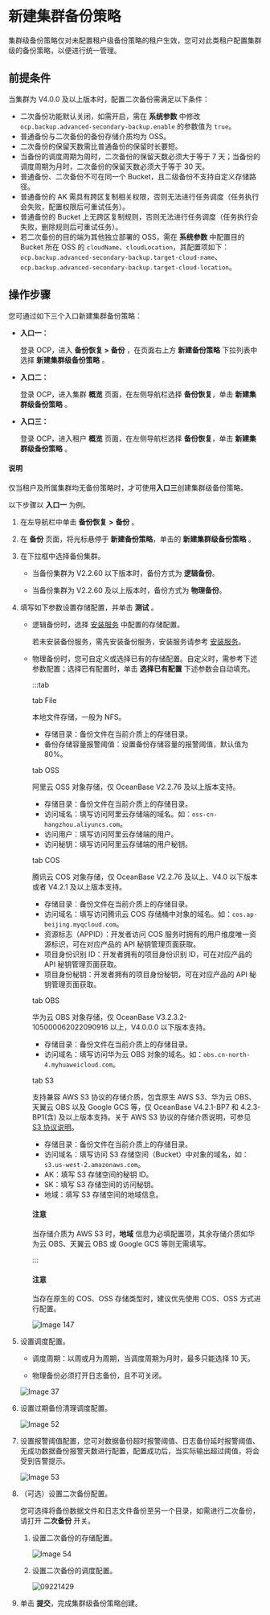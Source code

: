 # 新建集群备份策略

集群级备份策略仅对未配置租户级备份策略的租户生效，您可对此类租户配置集群级的备份策略，以便进行统一管理。

## 前提条件

当集群为 V4.0.0 及以上版本时，配置二次备份需满足以下条件：

* 二次备份功能默认关闭，如需开启，需在 **系统参数** 中修改 `ocp.backup.advanced-secondary-backup.enable` 的参数值为 `true`。
* 普通备份与二次备份的备份存储介质均为 OSS。
* 二次备份的保留天数需比普通备份的保留时长要短。
* 当备份的调度周期为周时，二次备份的保留天数必须大于等于 7 天；当备份的调度周期为月时，二次备份的保留天数必须大于等于 30 天。
* 普通备份、二次备份不可在同一个 Bucket，且二级备份不支持自定义存储路径。
* 普通备份的 AK 需具有跨区复制相关权限，否则无法进行任务调度（任务执行会失败，配置权限后可重试任务）。
* 普通备份的 Bucket 上无跨区复制规则，否则无法进行任务调度（任务执行会失败，删除规则后可重试任务）。
* 若二次备份的目的端为其他独立部署的 OSS，需在 **系统参数** 中配置目的 Bucket 所在 OSS 的 `cloudName`、`cloudLocation`，其配置项如下：`ocp.backup.advanced-secondary-backup.target-cloud-name`、`ocp.backup.advanced-secondary-backup.target-cloud-location`。

## 操作步骤

您可通过如下三个入口新建集群备份策略：

* **入口一：**

    登录 OCP，进入 **备份恢复 > 备份** ，在页面右上方 **新建备份策略** 下拉列表中选择 **新建集群级备份策略** 。

* **入口二：**

    登录 OCP，进入集群 **概览** 页面，在左侧导航栏选择 **备份恢复**，单击 **新建集群级备份策略** 。

* **入口三：**

    登录 OCP，进入租户 **概览** 页面，在左侧导航栏选择 **备份恢复**，单击 **新建集群级备份策略** 。

<main id="notice" type='explain'>
<h4>说明</h4>
<p>仅当租户及所属集群均无备份策略时，才可使用<b>入口三</b>创建集群级备份策略。</p>
</main>

以下步骤以 **入口一** 为例。

1. 在左导航栏中单击 **备份恢复** **\>** **备份** 。

2. 在 **备份** 页面，将光标悬停于 **新建备份策略**，单击的 **新建集群级备份策略** 。

3. 在下拉框中选择备份集群。

   * 当备份集群为 V2.2.60 以下版本时，备份方式为 **逻辑备份**。

   * 当备份集群为 V2.2.60 及以上版本时，备份方式为 **物理备份**。

4. 填写如下参数设置存储配置，并单击 **测试** 。

   * 逻辑备份时，选择 [安装服务](../../1000.manage-backup-and-recovery-service/200.installation-services.md) 中配置的存储配置。

     若未安装备份服务，需先安装备份服务，安装服务请参考 [安装服务](../../1000.manage-backup-and-recovery-service/200.installation-services.md)。

   * 物理备份时，您可自定义或选择已有的存储配置。自定义时，需参考下述参数配置；选择已有配置时，单击 **选择已有配置** 下述参数会自动填充。

      :::tab

      tab File

      本地文件存储，一般为 NFS。

      * 存储目录：备份文件在当前介质上的存储目录。
      * 备份存储容量报警阈值：设置备份存储容量的报警阈值，默认值为 80%。

      tab OSS

      阿里云 OSS 对象存储，仅 OceanBase V2.2.76 及以上版本支持。

      * 存储目录：备份文件在当前介质上的存储目录。
      * 访问域名：填写访问阿里云存储端的域名。如：`oss-cn-hangzhou.aliyuncs.com`。
      * 访问用户：填写访问阿里云存储端的用户。
      * 访问秘钥：填写访问阿里云存储端的用户秘钥。

      tab COS

      腾讯云 COS 对象存储，仅 OceanBase V2.2.76 及以上、V4.0 以下版本或者 V4.2.1 及以上版本支持。

      * 存储目录：备份文件在当前介质上的存储目录。
      * 访问域名：填写访问腾讯云 COS 存储桶中对象的域名。如：`cos.ap-beijing.myqcloud.com`。
      * 资源标志（APPID）：开发者访问 COS 服务时拥有的用户维度唯一资源标识，可在对应产品的 API 秘钥管理页面获取。
      * 项目身份识别 ID：开发者拥有的项目身份识别 ID，可在对应产品的 API 秘钥管理页面获取。
      * 项目身份秘钥：开发者拥有的项目身份秘钥，可在对应产品的 API 秘钥管理页面获取。

      tab OBS

      华为云 OBS 对象存储，仅 OceanBase V3.2.3.2-105000062022090916 以上，V4.0.0.0 以下版本支持。

      * 存储目录：备份文件在当前介质上的存储目录。
      * 访问域名：填写访问华为云 OBS 对象的域名。如：`obs.cn-north-4.myhuaweicloud.com`。

      tab S3

      支持兼容 AWS S3 协议的存储介质，包含原生 AWS S3、华为云 OBS、天翼云 OBS 以及 Google GCS 等，仅 OceanBase V4.2.1-BP7 和 4.2.3-BP1(含) 及以上版本支持。关于 AWS S3 协议的存储介质说明，可参见 [S3 协议说明](../../../2100.appendix/900.s3-overview.md)。

      * 存储目录：备份文件在当前介质上的存储目录。
      * 访问域名：填写访问 S3 存储空间（Bucket）中对象的域名，如：`s3.us-west-2.amazonaws.com`。
      * AK：填写 S3 存储空间的秘钥 ID。
      * SK：填写 S3 存储空间的访问秘钥。
      * 地域：填写 S3 存储空间的地域信息。

      <main id="notice" type='notice'>
      <h4>注意</h4>
      <p>当存储介质为 AWS S3 时，<b>地域</b> 信息为必填配置项，其余存储介质如华为云 OBS、天翼云 OBS 或 Google GCS 等则无需填写。</p>
      </main>
      :::

      <main id="notice" type='notice'>
      <h4>注意</h4>
      <p>当存在原生的 COS、OSS 存储类型时，建议优先使用 COS、OSS 方式进行配置。</p>
      </main>

     ![Image 147](https://obbusiness-private.oss-cn-shanghai.aliyuncs.com/doc/img/ocp/431/%E5%AD%98%E5%82%A8%E9%85%8D%E7%BD%AE.png)

5. 设置调度配置。

   * 调度周期：以周或月为周期，当调度周期为月时，最多只能选择 10 天。

   * 物理备份必须打开日志备份，且不可关闭。

   ![Image 37](https://obbusiness-private.oss-cn-shanghai.aliyuncs.com/doc/img/ocp/401/%E9%9B%86%E7%BE%A4%E8%B0%83%E5%BA%A6%E9%85%8D%E7%BD%AE1.png)

6. 设置过期备份清理调度配置。

   ![Image 52](https://help-static-aliyun-doc.aliyuncs.com/assets/img/zh-CN/1307669461/p428171.png)

7. 设置报警阈值配置，您可对数据备份超时报警阈值、日志备份延时报警阈值、无成功数据备份报警天数进行配置，配置成功后，当实际输出超过阈值，将会受到告警提示。

   ![Image 53](https://obbusiness-private.oss-cn-shanghai.aliyuncs.com/doc/img/ocp/410/%E6%8A%A5%E8%AD%A6%E9%98%88%E5%80%BC%E9%85%8D%E7%BD%AE.png)

8. （可选）设置二次备份配置。

   您可选择将备份数据文件和日志文件备份至另一个目录，如需进行二次备份，请打开 **二次备份** 开关。

   1. 设置二次备份的存储配置。

      ![Image 54](https://help-static-aliyun-doc.aliyuncs.com/assets/img/zh-CN/1307669461/p428178.png)

   2. 设置二次备份的调度配置。

      ![09221429](https://help-static-aliyun-doc.aliyuncs.com/assets/img/zh-CN/2859542361/p328243.png)

9. 单击 **提交**，完成集群级备份策略创建。
